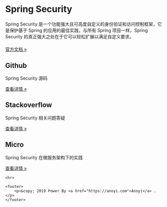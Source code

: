 <html xmlns="http://www.w3.org/1999/xhtml">
<head>
    <meta charset="utf-8">
    <meta name="viewport" content="width=device-width, initial-scale=1">
    <title>Spring Security Demos</title>
    <link href="https://cdn.bootcss.com/bootstrap/3.3.7/css/bootstrap.css" rel="stylesheet">
</head>

<body style="padding-bottom: 0">

<!--

<div th:fragment="nav">
    <nav class="navbar navbar-inverse navbar-fixed-top" style="margin: 0; border: 0">
        <div class="container">
            <div class="navbar-header">
                <button type="button" class="navbar-toggle collapsed" data-toggle="collapse" data-target="#navbar" aria-expanded="false" aria-controls="navbar">
                    <span class="sr-only">Toggle navigation</span>
                    <span class="icon-bar"></span>
                    <span class="icon-bar"></span>
                    <span class="icon-bar"></span>
                </button>
            </div>
            <div id="navbar" class="navbar-collapse collapse">
                <ul class="nav navbar-nav">
                    <li>
                        <a href="https://anoyi.com/" target="_blank">博客</a>
                    </li>
                    <li>
                        <a href="http://www.jianshu.com/u/7b7ec6f2db21" target="_blank">简书</a>
                    </li>
                    <li>
                        <a href="https://github.com/ChinaSilence" target="_blank">Github</a>
                    </li>
                    <li>
                        <a href="http://spring4all.com" target="_blank">社区</a>
                    </li>
                </ul>
            </div>
        </div>
    </nav>
</div>
-->

<div class="jumbotron">
    <div class="container" style="padding-top: 30px">
        <h1>Spring Security</h1>
        <p style="margin-top: 20px;">Spring Security 是一个功能强大且可高度自定义的身份验证和访问控制框架，它是保护基于 Spring 的应用的最佳实践，与所有 Spring 项目一样，Spring Security 的真正强大之处在于它可以轻松扩展以满足自定义要求。</p>
        <p style="margin-top: 20px;"><a class="btn btn-primary btn-lg" href="https://spring.io/projects/spring-security" role="button"> 官方文档 &raquo;</a></p>
    </div>
</div>

<div class="container">
    <!-- Example row of columns -->
    <div class="row">
        <div class="col-md-4">
            <h2>Github</h2>
            <p>Spring Security 源码</p>
            <p><a class="btn btn-default" href="https://github.com/spring-projects/spring-security" role="button">查看详情 &raquo;</a></p>
        </div>
        <div class="col-md-4">
            <h2>Stackoverflow</h2>
            <p>Spring Security 相关问题答疑 </p>
            <p><a class="btn btn-default" href="https://stackoverflow.com/search?q=spring-security" role="button">查看详情 &raquo;</a></p>
        </div>
        <div class="col-md-4">
            <h2>Micro</h2>
            <p>Spring Security 在微服务架构下的实践</p>
            <p><a class="btn btn-default" href="https://github.com/ChinaSilence/micro" role="button">查看详情 &raquo;</a></p>
        </div>
    </div>

    <hr>
    
    <footer>
        <p>&copy; 2019 Power By <a href="https://anoyi.com">Anoyi</a> .</p>
    </footer>
</div> <!-- /container -->

</body>

</html>